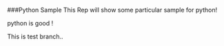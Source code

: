 ###Python Sample
This Rep will show some particular sample for python!

python is good !

This is test branch..
